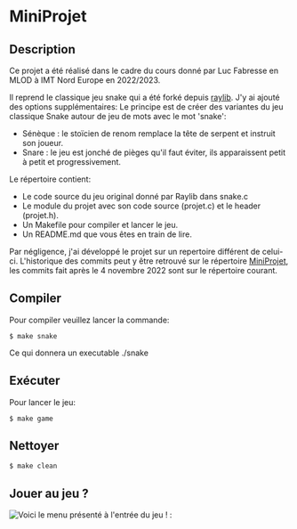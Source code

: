 # MiniProjet

## Description

Ce projet a été réalisé dans le cadre du cours donné par Luc Fabresse en MLOD à IMT Nord Europe en 2022/2023.

Il reprend le classique jeu snake qui a été forké depuis [raylib](https://raylib.com). J'y ai ajouté des options supplémentaires: 
Le principe est de créer des variantes du jeu classique Snake autour de jeu de mots avec le mot 'snake':
* Sénèque : le stoïcien de renom remplace la tête de serpent et instruit son joueur.
* Snare : le jeu est jonché de pièges qu'il faut éviter, ils apparaissent petit à petit et progressivement.

Le répertoire contient:
* Le code source du jeu original donné par Raylib dans snake.c
* Le module du projet avec son code source (projet.c) et le header (projet.h). 
* Un Makefile pour compiler et lancer le jeu.
* Un README.md que vous êtes en train de lire. 

Par négligence, j'ai développé le projet sur un repertoire différent de celui-ci. L'historique des commits peut y être retrouvé sur le répertoire [MiniProjet](https://github.com/IMTEmil/MiniProjet), les commits fait après le 4 novembre 2022 sont sur le répertoire courant.

## Compiler 
Pour compiler veuillez lancer la commande: 
```
$ make snake
```
Ce qui donnera un executable ./snake

## Exécuter 
Pour lancer le jeu: 
```
$ make game
```

## Nettoyer
```
$ make clean
```

## Jouer au jeu ?

![Voici le menu présenté à l'entrée du jeu ! :](https://raw.github.com/IMTEmil/MLODAlgoC/master/MiniProjet/assets/Menu_du_jeu.png)